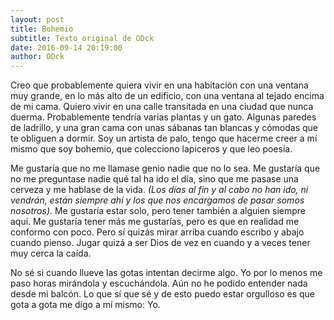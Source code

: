 ```yaml
---
layout: post
title: Bohemio
subtitle: Texto original de ODck
date: 2016-09-14 20:19:00
author: ODck
---
```


Creo que probablemente quiera vivir en una habitación con una ventana muy grande, en lo más alto de un edificio, con una ventana al tejado encima de mi cama. Quiero vivir en una calle transitada en una ciudad que nunca duerma. Probablemente tendría varias plantas y un gato. Algunas paredes de ladrillo, y una gran cama con unas sábanas tan blancas y cómodas que te obliguen a dormir. Soy un artista de palo, tengo que hacerme creer a mí mismo que soy bohemio, que colecciono lapiceros y que leo poesía.

Me gustaría que no me llamase genio nadie que no lo sea. Me gustaría que no me preguntase nadie qué tal ha ido el día, sino que me pasase una cerveza y me hablase de la vida. _(Los días al fin y al cabo no han ido, ni vendrán, están siempre ahí y los que nos encargamos de pasar somos nosotros)_. Me gustaría estar solo, pero tener también a alguien siempre aquí. Me gustaría tener más me gustarías, pero es que en realidad me conformo con poco. Pero sí quizás mirar arriba cuando escribo y abajo cuando pienso. Jugar quizá a ser Dios de vez en cuando y a veces tener muy cerca la caída.

No sé si cuando llueve las gotas intentan decirme algo. Yo por lo menos me paso horas mirándola y escuchándola. Aún no he podido entender nada desde mi balcón. Lo que sí que sé y de esto puedo estar orgulloso es que gota a gota me digo a mí mismo: Yo.